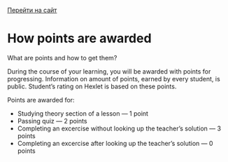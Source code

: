 [Перейти на сайт](https://ru.hexlet.io)

# How points are awarded

What are points and how to get them?

During the course of your learning, you will be awarded with points for progressing. Information on amount of points, earned by every student, is public. Student’s rating on Hexlet is based on these points.

Points are awarded for:

* Studying theory section of a lesson — 1 point
* Passing quiz — 2 points
* Completing an excercise without looking up the teacher’s solution — 3 points
* Completing an excercise after looking up the teacher’s solution — 0 points
